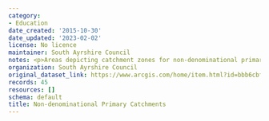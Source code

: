 ```yaml
---
category:
- Education
date_created: '2015-10-30'
date_updated: '2023-02-02'
license: No licence
maintainer: South Ayrshire Council
notes: <p>Areas depicting catchment zones for non-denominational primary schools</p>
organization: South Ayrshire Council
original_dataset_link: https://www.arcgis.com/home/item.html?id=bbb6cbfbf1044a7bb7652f642c41ef72
records: 45
resources: []
schema: default
title: Non-denominational Primary Catchments
---
```

